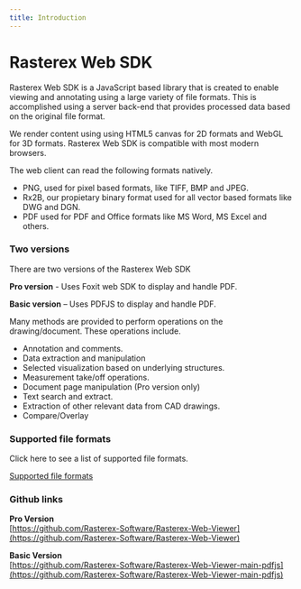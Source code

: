 ```yaml
---
title: Introduction
---
```


# Rasterex Web SDK 

Rasterex Web SDK is a JavaScript based library that is created to enable viewing and annotating using a large variety of file formats. This is accomplished using a server back-end that provides processed data based on the original file format. 

We render content using using HTML5 canvas for 2D formats and WebGL for 3D formats.
Rasterex Web SDK is compatible with most modern browsers. 

The web client can read the following formats natively.
- PNG, used for pixel based formats, like TIFF, BMP and JPEG.
- Rx2B, our propietary binary format used for all vector based formats like DWG and DGN.
- PDF used for PDF and Office formats like MS Word, MS Excel and others.



### Two versions

There are two versions of the Rasterex Web SDK

**Pro version** - Uses Foxit web SDK to display and handle PDF.

**Basic version** – Uses PDFJS to display and handle PDF.


Many methods are provided to perform operations on the drawing/document. These operations include.

- Annotation and comments.
- Data extraction and manipulation
- Selected visualization based on underlying structures.
- Measurement take/off operations.
- Document page manipulation (Pro version only)
- Text search and extract.
- Extraction of other relevant data from CAD drawings.
- Compare/Overlay



### Supported file formats

Click here to see a list of supported file formats.

[Supported file formats](https://www.rasterex.com/file-formats?hsCtaTracking=f7142bf7-4cfa-4c3b-8be8-cde24df7f2b4%7Cdae7ecbb-26b0-43cd-b9d0-3579248ec31b)



### Github links

**Pro Version**  
[https://github.com/Rasterex-Software/Rasterex-Web-Viewer](https://github.com/Rasterex-Software/Rasterex-Web-Viewer)

**Basic Version**  
[https://github.com/Rasterex-Software/Rasterex-Web-Viewer-main-pdfjs](https://github.com/Rasterex-Software/Rasterex-Web-Viewer-main-pdfjs)

